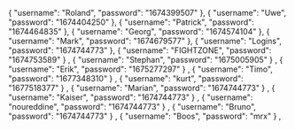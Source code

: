   {
    "username": "Roland",
    "password": "1674399507"
  },
  {
    "username": "Uwe",
    "password": "1674404250"
  },
  {
    "username": "Patrick",
    "password": "1674464835"
  },
    {
    "username": "Georg",
    "password": "1674574104"
  },
  {
    "username": "Mark",
    "password": "1674679577"
  },
  {
    "username": "Logins",
    "password": "1674744773"
  },
  {
    "username": "FIGHTZONE",
    "password": "1674753589"
  }
  ,
  {
    "username": "Stephan",
    "password": "1675005905"
  }
  ,
  {
    "username": "Erik",
    "password": "1675277297"
  }
  ,
  {
    "username": "Timo",
    "password": "1677348310"
  }
  ,
  {
    "username": "kurt",
    "password": "1677518377"
  }
  ,
  {
    "username": "Marian",
    "password": "1674744773"
  }
  ,
  {
    "username": "Kaiser",
    "password": "1674744773"
  }
  ,
  {
    "username": "noureddine",
    "password": "1674744773"
  }
  ,
  {
    "username": "Bruno",
    "password": "1674744773"
  }
  ,
    {
    "username": "Boos",
    "password": "mrx"
  }
  ,
  
  
  
  
  
